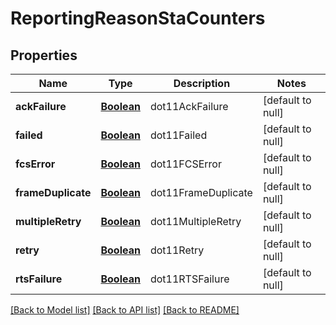 # ReportingReasonStaCounters
## Properties

Name | Type | Description | Notes
------------ | ------------- | ------------- | -------------
**ackFailure** | [**Boolean**](boolean.md) | dot11AckFailure | [default to null]
**failed** | [**Boolean**](boolean.md) | dot11Failed | [default to null]
**fcsError** | [**Boolean**](boolean.md) | dot11FCSError  | [default to null]
**frameDuplicate** | [**Boolean**](boolean.md) | dot11FrameDuplicate  | [default to null]
**multipleRetry** | [**Boolean**](boolean.md) | dot11MultipleRetry | [default to null]
**retry** | [**Boolean**](boolean.md) | dot11Retry | [default to null]
**rtsFailure** | [**Boolean**](boolean.md) | dot11RTSFailure | [default to null]

[[Back to Model list]](../README.md#documentation-for-models) [[Back to API list]](../README.md#documentation-for-api-endpoints) [[Back to README]](../README.md)

